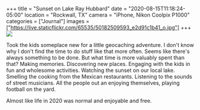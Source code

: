 +++
title = "Sunset on Lake Ray Hubbard"
date = "2020-08-15T11:18:24-05:00"
location = "Rockwall, TX"
camera = "iPhone, Nikon Coolpix P1000"
categories = ["Journal"]
images = ["https://live.staticflickr.com/65535/50182509593_e2d91c1b41_o.jpg"]
+++
<img src="https://live.staticflickr.com/65535/50182509593_e2d91c1b41_o.jpg">
<!--more-->
Took the kids someplace new for a little geocaching adventure. I don't know why I don't find the time to do stuff like that more often. Seems like there's always something to be done. But what time is more valuably spent than that? Making memories. Discovering new places. Engaging with the kids in fun and wholesome activities. Watching the sunset on our local lake. Smelling the cooking from the Mexican restaurants. Listening to the sounds of street musicians. All the people out an enjoying themselves, playing football on the yard. 

Almost like life in 2020 was normal and enjoyable and free.

<div id="gallery">
		<img alt="" src="https://live.staticflickr.com/65535/50183053096_f134940a5a.jpg"
			data-image="https://live.staticflickr.com/65535/50183053096_5a86bcaaf4_o.jpg">
		<img alt="" src="https://live.staticflickr.com/65535/50181965088_40bae180ee.jpg"
			data-image="https://live.staticflickr.com/65535/50181965088_414d115a58_k.jpg">
		<img alt="" src="https://live.staticflickr.com/65535/50182509808_360c45b822.jpg"
			data-image="https://live.staticflickr.com/65535/50182509808_3aa628f5dd_o.jpg">
		<img alt="" src="https://live.staticflickr.com/65535/50181965648_42ee62a0f9.jpg"
			data-image="https://live.staticflickr.com/65535/50181965648_21c88760ea_k.jpg">
		<img alt="" src="https://live.staticflickr.com/65535/50182508401_57f6c1a845.jpg"
			data-image="https://live.staticflickr.com/65535/50182508401_4550aa32c0_k.jpg">
		<img alt="" src="https://live.staticflickr.com/65535/50182764197_d456851a59.jpg"
			data-image="https://live.staticflickr.com/65535/50182764197_73809f21ce_k.jpg">
		<img alt="" src="https://live.staticflickr.com/65535/50181963573_e6a10918fc.jpg"
			data-image="https://live.staticflickr.com/65535/50181963573_92e1408b6c_k.jpg">
		<img alt="" src="https://live.staticflickr.com/65535/50182509443_ae89babdf9.jpg"
			data-image="https://live.staticflickr.com/65535/50182509443_12feaf4dfc_o.jpg">
		<img alt="" src="https://live.staticflickr.com/65535/50182509778_bef4e36bb4.jpg"
			data-image="https://live.staticflickr.com/65535/50182509778_848fcb5556_o.jpg">
		<img alt="" src="https://live.staticflickr.com/65535/50183053211_bc675b5698.jpg"
			data-image="https://live.staticflickr.com/65535/50183053211_3412d74b94_o.jpg">
		<img alt="" src="https://live.staticflickr.com/65535/50182509593_26d486dd03.jpg"
			data-image="https://live.staticflickr.com/65535/50182509593_e2d91c1b41_o.jpg">
		<img alt="" src="https://live.staticflickr.com/65535/50183053486_2eddc75284.jpg"
			data-image="https://live.staticflickr.com/65535/50183053486_a724decaa1_o.jpg">
		<img alt="" src="https://live.staticflickr.com/65535/50183310337_0489e60d13.jpg"
			data-image="https://live.staticflickr.com/65535/50183310337_70bd547baa_o.jpg">
		<img alt="" src="https://live.staticflickr.com/65535/50183310107_d22c1ac910.jpg"
			data-image="https://live.staticflickr.com/65535/50183310337_70bd547baa_o.jpg">
		<img alt="" src="https://live.staticflickr.com/65535/50182763772_fe47fb2bd4.jpg"
			data-image="https://live.staticflickr.com/65535/50182763772_7254ddee54_k.jpg">
		<img alt="" src="https://live.staticflickr.com/65535/50183053366_ed0dc100e3.jpg"
			data-image="https://live.staticflickr.com/65535/50183053366_72f16c4f02_o.jpg">
		<img alt="" src="https://live.staticflickr.com/65535/50182766357_fde7f35df5.jpg"
			data-image="https://live.staticflickr.com/65535/50182766357_d3b2fa829f_k.jpg">
		<img alt="" src="https://live.staticflickr.com/65535/50182763512_c8e811f9da.jpg"
			data-image="https://live.staticflickr.com/65535/50182763512_f6aa7825a2_k.jpg">
		<img alt="" src="https://live.staticflickr.com/65535/50181966248_3e115a0c5d.jpg"
			data-image="https://live.staticflickr.com/65535/50181966248_f26baf14ee_k.jpg">
</div>
